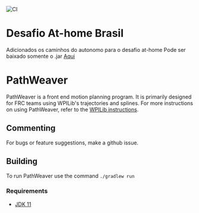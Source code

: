 ![CI](https://github.com/wpilibsuite/PathWeaver/workflows/CI/badge.svg)
# Desafio At-home Brasil
Adicionados os caminhos do autonomo para o desafio at-home
Pode ser baixado somente o .jar [Aqui](https://github.com/johnnydreher/pathWeaver/raw/atHome-Brasil/PathWeaver-win64.jar)

# PathWeaver

PathWeaver is a front end motion planning program. It is primarily designed for FRC teams using WPILib's trajectories and splines. For more instructions on using PathWeaver, refer to the [WPILib instructions](https://docs.wpilib.org/en/stable/docs/software/wpilib-tools/pathweaver/index.html).

## Commenting
For bugs or feature suggestions, make a github issue.

## Building

To run PathWeaver use the command `./gradlew run`


### Requirements
- [JDK 11](https://adoptopenjdk.net/)
